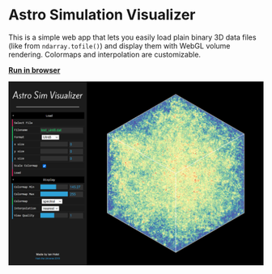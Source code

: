 # Astro Simulation Visualizer

This is a simple web app that lets you easily load plain binary 3D data files (like from `ndarray.tofile()`) and display them with WebGL volume rendering. Colormaps and interpolation are customizable.

[**Run in browser**](https://raw.githack.com/ianholst/astro-sim-visualizer/master/index.html)

![](screenshot.png)